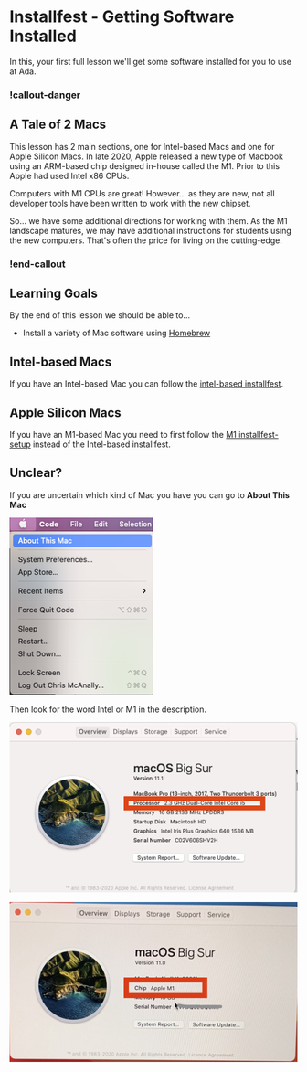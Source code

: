 # Installfest - Getting Software Installed

In this, your first full lesson we'll get some software installed for you to use at Ada.

<!-- available callout types: info, success, warning, danger, secondary  -->
### !callout-danger

## A Tale of 2 Macs

This lesson has 2 main sections, one for Intel-based Macs and one for Apple Silicon Macs.  In late 2020, Apple released a new type of Macbook using an ARM-based chip designed in-house called the M1.  Prior to this Apple had used Intel x86 CPUs.  

Computers with M1 CPUs are great!  However... as they are new, not all developer tools have been written to work with the new chipset.  

So... we have some additional directions for working with them.  As the M1 landscape matures, we may have additional instructions for students using the new computers.  That's often the price for living on the cutting-edge.

### !end-callout

## Learning Goals

By the end of this lesson we should be able to...

- Install a variety of Mac software using [Homebrew](https://brew.sh/)

## Intel-based Macs

If you have an Intel-based Mac you can follow the [intel-based installfest](installfest/installfest-intel.resource.md).

## Apple Silicon Macs

If you have an M1-based Mac you need to first follow the [M1 installfest-setup](installfest/installfest-m1.resource.md) instead of the Intel-based installfest.

## Unclear?

If you are uncertain which kind of Mac you have you can go to **About This Mac**

![About this mac menu item](images/about-this-mac-menu.png)

Then look for the word Intel or M1 in the description.

![About this mac screen](images/about-this-mac-intel.png)

![About this mac M1 screen](images/m1-screenshot.png)
